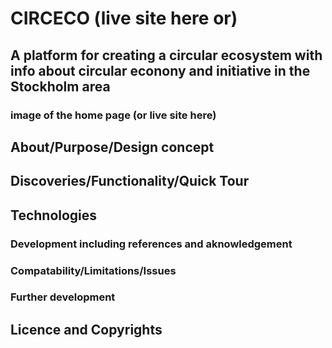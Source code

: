 # CIRCECO (live site here or)

## A platform for creating a circular ecosystem with info about circular econony and initiative in the Stockholm area

### image of the home page (or live site here) 


## About/Purpose/Design concept 


## Discoveries/Functionality/Quick Tour


## Technologies 

### Development including references and aknowledgement 

### Compatability/Limitations/Issues 

### Further development


## Licence and Copyrights 





